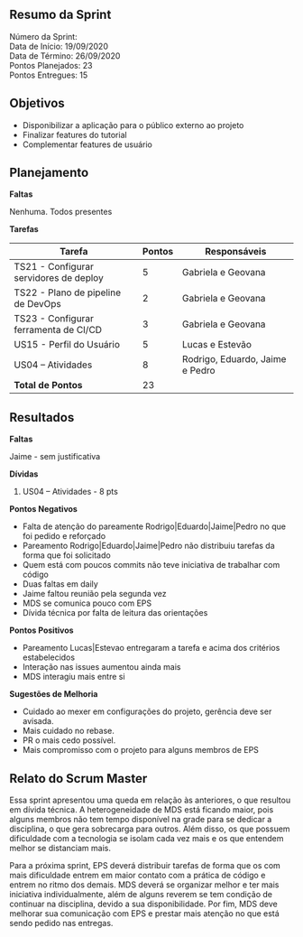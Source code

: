 
## Resumo da Sprint

Número da Sprint:  <br>
Data de Início:  19/09/2020 <br>
Data de Término: 26/09/2020 <br>
Pontos Planejados: 23 <br>
Pontos Entregues: 15 <br>

## Objetivos

- Disponibilizar a aplicação para o público externo ao projeto
- Finalizar features do tutorial
- Complementar features de usuário

## Planejamento

**Faltas** 

Nenhuma. Todos presentes

**Tarefas**

Tarefa   | Pontos | Responsáveis
--------- | ------ | ---- 
| TS21 - Configurar servidores de deploy | 5  | Gabriela e Geovana |
| TS22 - Plano de pipeline de DevOps    | 2  | Gabriela e Geovana |
| TS23 - Configurar ferramenta de CI/CD | 3  | Gabriela e Geovana |
| US15 - Perfil do Usuário           | 5  | Lucas e Estevão |
| US04 – Atividades                    | 8  | Rodrigo, Eduardo, Jaime e Pedro |
| **Total de Pontos**     | 23 |  |

## Resultados

**Faltas** 

Jaime - sem justificativa

**Dívidas**

1. US04 – Atividades - 8 pts 


**Pontos Negativos**

- Falta de atenção do pareamente Rodrigo|Eduardo|Jaime|Pedro no que foi pedido e reforçado 
- Pareamento Rodrigo|Eduardo|Jaime|Pedro não distribuiu tarefas da forma que foi solicitado
- Quem está com poucos commits não teve iniciativa de trabalhar com código 
- Duas faltas em daily 
- Jaime faltou reunião pela segunda vez
- MDS se comunica pouco com EPS
- Dívida técnica por falta de leitura das orientações

**Pontos Positivos**

- Pareamento Lucas|Estevao entregaram a tarefa e acima dos critérios estabelecidos
- Interação nas issues aumentou ainda mais
- MDS interagiu mais entre si


**Sugestões de Melhoria**

- Cuidado ao mexer em configurações do projeto, gerência deve ser avisada. 
- Mais cuidado no rebase. 
- PR o mais cedo possível. 
- Mais compromisso com o projeto para alguns membros de EPS


## Relato do Scrum Master

Essa sprint apresentou uma queda em relação às anteriores, o que resultou em dívida técnica. A heterogeneidade de MDS está ficando maior, pois alguns membros não tem tempo disponível na grade para se dedicar a disciplina, o que gera sobrecarga para outros. Além disso, os que possuem dificuldade com a tecnologia se isolam cada vez mais e os que entendem melhor se distanciam mais.

Para a próxima sprint, EPS deverá distribuir tarefas de forma que os com mais dificuldade entrem em maior contato com a prática de código e entrem no ritmo dos demais. MDS deverá se organizar melhor e ter mais iniciativa individualmente, além de alguns reverem se tem condição de continuar na disciplina, devido a sua disponibilidade. Por fim, MDS deve melhorar sua comunicação com EPS e prestar mais atenção no que está sendo pedido nas entregas.
